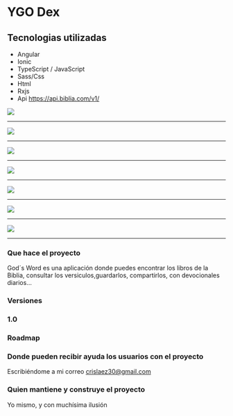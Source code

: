 # YGO Dex

## Tecnologias utilizadas

* Angular
* Ionic
* TypeScript / JavaScript
* Sass/Css
* Html
* Rxjs
* Api https://api.biblia.com/v1/


<img src="https://github.com/crislaez/Gods_word/blob/master/src/assets/images/gods_word_1.png" />
<hr>
<img src="https://github.com/crislaez/Gods_word/blob/master/src/assets/images/gods_word_2.png" />
<hr>
<img src="https://github.com/crislaez/Gods_word/blob/master/src/assets/images/gods_word_3.png" />
<hr>
<img src="https://github.com/crislaez/Gods_word/blob/master/src/assets/images/gods_word_4.png" />
<hr>
<img src="https://github.com/crislaez/Gods_word/blob/master/src/assets/images/gods_word_5.png" />
<hr>
<img src="https://github.com/crislaez/Gods_word/blob/master/src/assets/images/gods_word_6.png" />
<hr>
<img src="https://github.com/crislaez/Gods_word/blob/master/src/assets/images/gods_word_7.png" />
<hr>


### Que hace el proyecto

God´s Word es una aplicación donde puedes encontrar los libros de la Biblia, consultar los versiculos,guardarlos, compartirlos, con devocionales diarios...

### Versiones

### 1.0

<!-- Release date: Enero 27, 2023

- Listado Lineas / Horarios.
- Listado Paradas.
- Mapa Paradas.
- Mapa Geoloccalización. -->


### Roadmap

<!-- - [X] Home.
- [X] Listado deck.
- [X] Detalle deck.
- [X] Listado cartas.
- [X] Detalle cartas.
- [X] Listado sets.
- [X] Detalle set.
- [X] Listado noticias.
- [ ] Detalle noticias.
- [X] Listado Banlist tcg.
- [X] Listado Banlist ocg.
- [X] Detalle torneo. -->

### Donde pueden recibir ayuda los usuarios con el proyecto

Escribiéndome a mi correo crislaez30@gmail.com

### Quien mantiene y construye el proyecto

Yo mismo, y con muchísima ilusión
